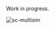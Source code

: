 Work in progress.

![sc-multisim](https://user-images.githubusercontent.com/12907102/186090419-3a400e46-b530-418d-88f2-bfd3c964a0fc.jpg)


